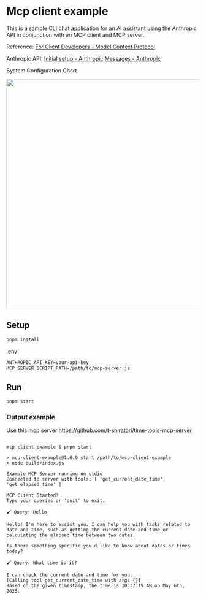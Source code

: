 # Mcp client example

This is a sample CLI chat application for an AI assistant using the Anthropic API in conjunction with an MCP client and MCP server.

Reference:
[For Client Developers - Model Context Protocol](https://modelcontextprotocol.io/quickstart/client#node)

Anthropic API:
[Initial setup - Anthropic](https://docs.anthropic.com/en/docs/initial-setup)
[Messages - Anthropic](https://docs.anthropic.com/en/api/messages)

System Configuration Chart

<img src="https://github.com/user-attachments/assets/54f1a1bf-36d2-4407-aac7-209586845358" width="600" >

## Setup

```bash
pnpm install
```

.env
```txt
ANTHROPIC_API_KEY=your-api-key
MCP_SERVER_SCRIPT_PATH=/path/to/mcp-server.js
```

## Run

```bash
pnpm start
```

### Output example

Use this mcp server
https://github.com/t-shiratori/time-tools-mcp-server

```shell-session

mcp-client-example $ pnpm start

> mcp-client-example@1.0.0 start /path/to/mcp-client-example
> node build/index.js

Example MCP Server running on stdio
Connected to server with tools: [ 'get_current_date_time', 'get_elapsed_time' ]

MCP Client Started!
Type your queries or 'quit' to exit.

🖌 Query: Hello

Hello! I'm here to assist you. I can help you with tasks related to date and time, such as getting the current date and time or calculating the elapsed time between two dates.

Is there something specific you'd like to know about dates or times today?

🖌 Query: What time is it?

I can check the current date and time for you.
[Calling tool get_current_date_time with args {}]
Based on the given timestamp, the time is 10:37:19 AM on May 6th, 2025.

```
